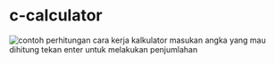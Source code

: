 # c-calculator

![contoh perhitungan](https://github.com/Justin537/c-calculator/assets/112045202/c5cd93cc-072c-4220-947d-81fbd3ab4d8b)
cara kerja kalkulator masukan angka yang mau dihitung tekan enter untuk melakukan penjumlahan
